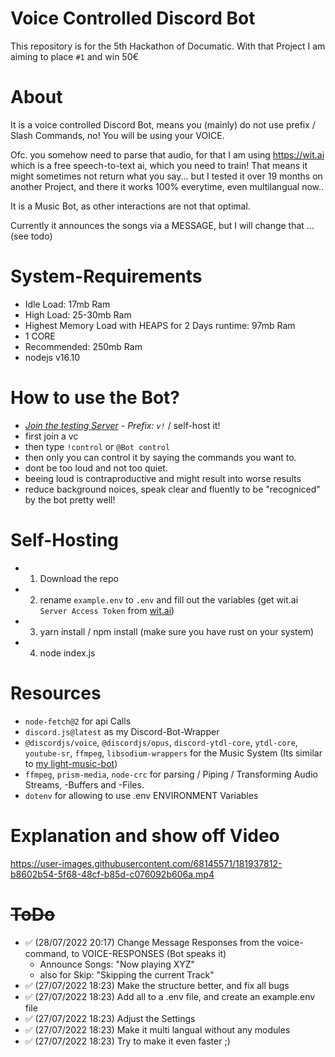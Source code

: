 # Voice Controlled Discord Bot

This repository is for the 5th Hackathon of Documatic.
With that Project I am aiming to place `#1` and win 50€


# About

It is a voice controlled Discord Bot, means you (mainly) do not use prefix / Slash Commands, no! You will be using your VOICE.

Ofc. you somehow need to parse that audio, for that I am using https://wit.ai which is a free speech-to-text ai, which you need to train!
That means it might sometimes not return what you say... but I tested it over 19 months on another Project, and there it works 100% everytime, even multilangual now..

It is a Music Bot, as other interactions are not that optimal.

Currently it announces the songs via a MESSAGE, but I will change that ... (see todo)

# System-Requirements
- Idle Load: 17mb Ram
- High Load: 25-30mb Ram
- Highest Memory Load with HEAPS for 2 Days runtime: 97mb Ram
- 1 CORE
- Recommended: 250mb Ram
- nodejs v16.10

# How to use the Bot?
- *[Join the testing Server](https://discord.gg/TWRJH6ACvR) - Prefix: `v!`* / self-host it!
- first join a vc
- then type `!control` or `@Bot control`
- then only you can control it by saying the commands you want to.
- dont be too loud and not too quiet.
- beeing loud is contraproductive and might result into worse results
- reduce background noices, speak clear and fluently to be "recogniced" by the bot pretty well!

# Self-Hosting
- 1. Download the repo
- 2. rename `example.env` to `.env` and fill out the variables (get wit.ai `Server Access Token` from [wit.ai](https://wit.ai))
- 3. yarn install / npm install (make sure you have rust on your system)
- 4. node index.js

# Resources
- `node-fetch@2` for api Calls
- `discord.js@latest` as my Discord-Bot-Wrapper
- `@discordjs/voice`, `@discordjs/opus`, `discord-ytdl-core`, `ytdl-core`, `youtube-sr`, `ffmpeg`, `libsodium-wrappers` for the Music System (Its similar to [my light-music-bot](https://github.com/Tomato6966/light-music-bot))
- `ffmpeg`, `prism-media`, `node-crc` for parsing / Piping / Transforming Audio Streams, -Buffers and -Files.
- `dotenv` for allowing to use .env ENVIRONMENT Variables

# Explanation and show off Video

https://user-images.githubusercontent.com/68145571/181937812-b8602b54-5f68-48cf-b85d-c076092b606a.mp4

# ~~ToDo~~

- ✅ (28/07/2022 20:17) Change Message Responses from the voice-command, to VOICE-RESPONSES (Bot speaks it)
  - Announce Songs: "Now playing XYZ"
  - also for Skip: "Skipping the current Track"
- ✅ (27/07/2022 18:23) Make the structure better, and fix all bugs
- ✅ (27/07/2022 18:23) Add all to a .env file, and create an example.env file
- ✅ (27/07/2022 18:23) Adjust the Settings
- ✅ (27/07/2022 18:23) Make it multi langual without any modules
- ✅ (27/07/2022 18:23) Try to make it even faster ;)
  
